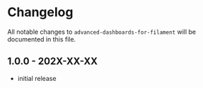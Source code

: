 # Changelog

All notable changes to `advanced-dashboards-for-filament` will be documented in this file.

## 1.0.0 - 202X-XX-XX

- initial release
